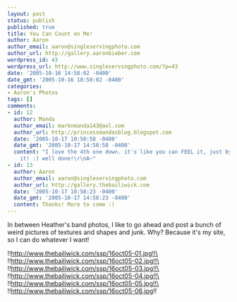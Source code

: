 ```yaml
---
layout: post
status: publish
published: true
title: You Can Count on Me!
author: Aaron
author_email: aaron@singleservingphoto.com
author_url: http://gallery.aaronbieber.com
wordpress_id: 43
wordpress_url: http://www.singleservingphoto.com/?p=43
date: '2005-10-16 14:58:02 -0400'
date_gmt: '2005-10-16 18:58:02 -0400'
categories:
- Aaron's Photos
tags: []
comments:
- id: 12
  author: Manda
  author_email: marknmanda143@aol.com
  author_url: http://princessmandasblog.blogspot.com
  date: '2005-10-17 10:50:58 -0400'
  date_gmt: '2005-10-17 14:50:58 -0400'
  content: "I love the 4th one down. it's like you can FEEL it, just by LOOKIN at
    it! :) well done!\r\nA~"
- id: 13
  author: Aaron
  author_email: aaron@singleservingphoto.com
  author_url: http://gallery.thebailiwick.com
  date: '2005-10-17 10:58:23 -0400'
  date_gmt: '2005-10-17 14:58:23 -0400'
  content: Thanks! More to come :)
---
```

In between Heather's band photos, I like to go ahead and post a bunch of
weird pictures of textures and shapes and junk. Why? Because it's my
site, so I can do whatever I want!

!!http://www.thebailiwick.com/ssp/16oct05-01.jpg!!\
 !!http://www.thebailiwick.com/ssp/16oct05-02.jpg!!\
 !!http://www.thebailiwick.com/ssp/16oct05-03.jpg!!\
 !!http://www.thebailiwick.com/ssp/16oct05-04.jpg!!\
 !!http://www.thebailiwick.com/ssp/16oct05-05.jpg!!\
 !!http://www.thebailiwick.com/ssp/16oct05-06.jpg!!
